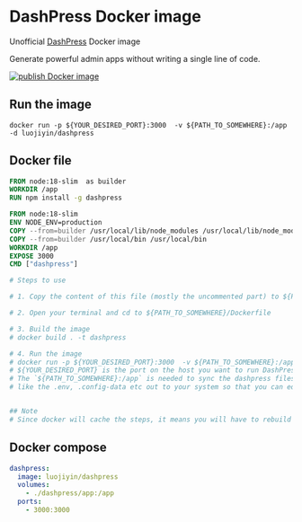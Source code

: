 # DashPress Docker image

Unofficial [DashPress][1] Docker image

Generate powerful admin apps without writing a single line of code.

[![publish Docker image](https://github.com/freeCodeCamp-China/DashPress-Docker/actions/workflows/publish.yml/badge.svg)][2]

## Run the image

```shell
docker run -p ${YOUR_DESIRED_PORT}:3000  -v ${PATH_TO_SOMEWHERE}:/app -d luojiyin/dashpress
```

## Docker file

```dockerfile
FROM node:18-slim  as builder
WORKDIR /app
RUN npm install -g dashpress

FROM node:18-slim
ENV NODE_ENV=production
COPY --from=builder /usr/local/lib/node_modules /usr/local/lib/node_modules
COPY --from=builder /usr/local/bin /usr/local/bin
WORKDIR /app
EXPOSE 3000
CMD ["dashpress"]

# Steps to use

# 1. Copy the content of this file (mostly the uncommented part) to ${PATH_TO_SOMEWHERE}/Dockerfile

# 2. Open your terminal and cd to ${PATH_TO_SOMEWHERE}/Dockerfile

# 3. Build the image
# docker build . -t dashpress

# 4. Run the image
# docker run -p ${YOUR_DESIRED_PORT}:3000  -v ${PATH_TO_SOMEWHERE}:/app -d dashpress
# ${YOUR_DESIRED_PORT} is the port on the host you want to run DashPress on
# The `${PATH_TO_SOMEWHERE}:/app` is needed to sync the dashpress files
# like the .env, .config-data etc out to your system so that you can edit/view it easily


## Note
# Since docker will cache the steps, it means you will have to rebuild the image often so that you are always running on the latest version
```

## Docker compose

```yml
dashpress:
  image: luojiyin/dashpress
  volumes:
    - ./dashpress/app:/app
  ports:
    - 3000:3000
```

[1]: https://github.com/dashpresshq/dashpress
[2]: https://github.com/freeCodeCamp-China/DashPress-Docker/actions/workflows/publish.yml
